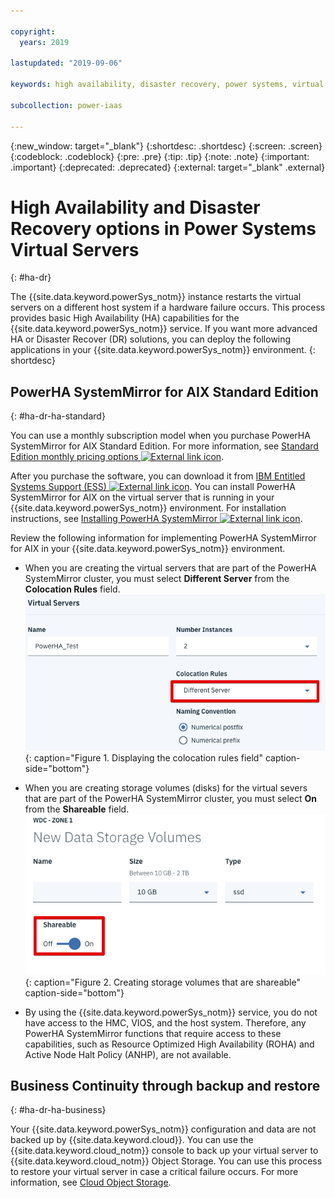 ```yaml
---

copyright:
  years: 2019

lastupdated: "2019-09-06"

keywords: high availability, disaster recovery, power systems, virtual servers, hardware failure

subcollection: power-iaas

---
```


{:new_window: target="_blank"}
{:shortdesc: .shortdesc}
{:screen: .screen}
{:codeblock: .codeblock}
{:pre: .pre}
{:tip: .tip}
{:note: .note}
{:important: .important}
{:deprecated: .deprecated}
{:external: target="_blank" .external}

# High Availability and Disaster Recovery options in Power Systems Virtual Servers
{: #ha-dr}

The {{site.data.keyword.powerSys_notm}} instance restarts the virtual servers on a different host system if a hardware failure occurs. This process provides basic High Availability (HA) capabilities for the {{site.data.keyword.powerSys_notm}} service. If you want more advanced HA or Disaster Recover (DR) solutions, you can deploy the following applications in your {{site.data.keyword.powerSys_notm}} environment.
{: shortdesc}

## PowerHA SystemMirror for AIX Standard Edition
{: #ha-dr-ha-standard}

You can use a monthly subscription model when you purchase PowerHA SystemMirror for AIX Standard Edition. For more information, see [Standard Edition monthly pricing options ![External link icon](../icons/launch-glyph.svg "External link icon")](https://www.ibm.com/common/ssi/ShowDoc.wss?docURL=/common/ssi/rep_ca/8/897/ENUS219-288/index.html).

After you purchase the software, you can download it from [IBM Entitled Systems Support (ESS) ![External link icon](../icons/launch-glyph.svg "External link icon")](http://www.ibm.com/eserver/ess). You can install PowerHA SystemMirror for AIX on the virtual server that is running in your {{site.data.keyword.powerSys_notm}} environment. For installation instructions, see [Installing PowerHA SystemMirror ![External link icon](../icons/launch-glyph.svg "External link icon")](https://www.ibm.com/support/knowledgecenter/SSPHQG_7.2/install/ha_install.html).

Review the following information for implementing PowerHA SystemMirror for AIX in your {{site.data.keyword.powerSys_notm}} environment.

* When you are creating the virtual servers that are part of the PowerHA SystemMirror cluster, you must select **Different Server** from the **Colocation Rules** field.
![Displays colocation rules field](/images/hadr2.png "Displaying the colocation rules field"){: caption="Figure 1. Displaying the colocation rules field" caption-side="bottom"}

* When you are creating storage volumes (disks) for the virtual severs that are part of the PowerHA SystemMirror cluster, you must select **On** from the **Shareable** field.
![Displays sharable rules field](/images/hadr1.png "Displays shareable field"){: caption="Figure 2. Creating storage volumes that are shareable" caption-side="bottom"}

* By using the {{site.data.keyword.powerSys_notm}} service, you do not have access to the HMC, VIOS, and the host system. Therefore, any PowerHA SystemMirror functions that require access to these capabilities, such as Resource Optimized High Availability (ROHA) and Active Node Halt Policy (ANHP), are not available.

<!--* When you deploy PowerHA SystemMirror, you must verify that the Service IP address is defined as a private IP address. This Service IP address can be accessed by another {{site.data.keyword.powerSys_notm}} instance or from other {{site.data.keyword.cloud}} applications. You cannot use a public IP address because it cannot be moved from one interface to another interface within a virtual server or across different virtual servers. -->

<!--When you deploy PowerHA SystemMirror for AIX Enterprise Edition clusters in the {{site.data.keyword.powerSys_notm}} environment, you can only use the Geographic Logical Volume Manager (GLVM) functions. You cannot use storage mirroring functions that are part of PowerHA SystemMirror for AIX Enterprise Edition because you do not have access to the subsystem storage in the {{site.data.keyword.powerSys_notm}} environment. For more information, see [Geographic Logical Volume Manager ![External link icon](../icons/launch-glyph.svg "External link icon")](https://www.ibm.com/support/knowledgecenter/SSPHQG_7.2/glvm/ha_glvm_kick.html).
{:note}
[Enterprise Edition monthly pricing options ![External link icon](../icons/launch-glyph.svg "External link icon")](https://www.ibm.com/common/ssi/cgi-bin/ssialias?infotype=AN&subtype=CA&htmlfid=897/ENUS219-286) -->

## Business Continuity through backup and restore
{: #ha-dr-ha-business}

Your {{site.data.keyword.powerSys_notm}} configuration and data are not backed up by {{site.data.keyword.cloud}}. You can use the {{site.data.keyword.cloud_notm}} console to back up your virtual server to {{site.data.keyword.cloud_notm}} Object Storage. You can use this process to restore your virtual server in case a critical failure occurs. For more information, see [Cloud Object Storage](/docs/services/cloud-object-storage?topic=cloud-object-storage-getting-started).
